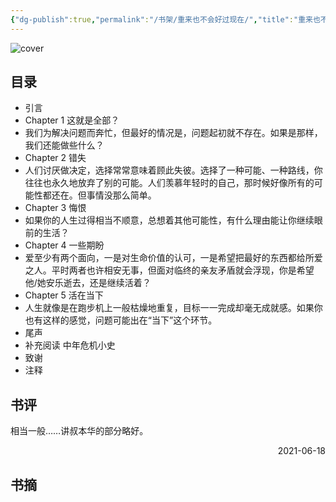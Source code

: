```yaml
---
{"dg-publish":true,"permalink":"/书架/重来也不会好过现在/","title":"重来也不会好过现在"}
---
```



![cover](https://s2.loli.net/2025/10/10/hRjT2J5LO4zZXVn.png)

## 目录


  - 引言
  - Chapter 1 这就是全部？
  - 我们为解决问题而奔忙，但最好的情况是，问题起初就不存在。如果是那样，我们还能做些什么？
  - Chapter 2 错失
  - 人们讨厌做决定，选择常常意味着顾此失彼。选择了一种可能、一种路线，你往往也永久地放弃了别的可能。人们羡慕年轻时的自己，那时候好像所有的可能性都还在。但事情没那么简单。
  - Chapter 3 悔恨
  - 如果你的人生过得相当不顺意，总想着其他可能性，有什么理由能让你继续眼前的生活？
  - Chapter 4 一些期盼
  - 爱至少有两个面向，一是对生命价值的认可，一是希望把最好的东西都给所爱之人。平时两者也许相安无事，但面对临终的亲友矛盾就会浮现，你是希望他/她安乐逝去，还是继续活着？
  - Chapter 5 活在当下
  - 人生就像是在跑步机上一般枯燥地重复，目标一一完成却毫无成就感。如果你也有这样的感觉，问题可能出在“当下”这个环节。
  - 尾声
  - 补充阅读 中年危机小史
  - 致谢
  - 注释

## 书评

相当一般……讲叔本华的部分略好。

<p align="right">2021-06-18</p>

## 书摘